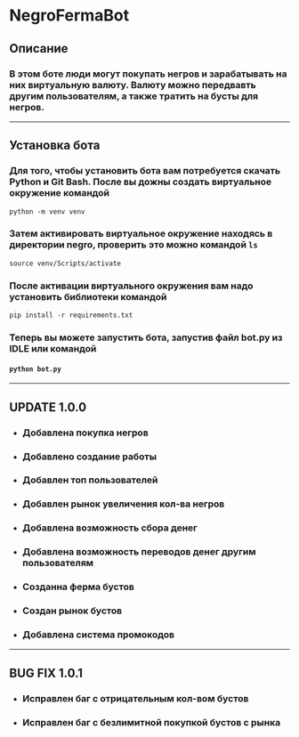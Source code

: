 # NegroFermaBot
## Описание
### В этом боте люди могут покупать негров и зарабатывать на них виртуальную валюту. Валюту можно передвавть другим пользователям, а также тратить на бусты для негров.
---
## Установка бота
### Для того, чтобы установить бота вам потребуется скачать Python и Git Bash. После вы дожны создать виртуальное окружение командой 
`python -m venv venv`
### Затем активировать виртуальное окружение находясь в директории negro, проверить это можно командой `ls`
`source venv/Scripts/activate`
### После активации виртуального окружения вам надо установить библиотеки командой
`pip install -r requirements.txt`
### Теперь вы можете запустить бота, запустив файл bot.py из IDLE или командой 
#### `python bot.py`
---
## UPDATE 1.0.0
* ### Добавлена покупка негров
* ### Добавлено создание работы
* ### Добавлен топ пользователей
* ### Добавлен рынок увеличения кол-ва негров
* ### Добавлена возможность сбора денег
* ### Добавлена возможность переводов денег другим пользователям
* ### Созданна ферма бустов
* ### Создан рынок бустов
* ### Добавлена система промокодов
---
## BUG FIX 1.0.1
* ### Исправлен баг с отрицательным кол-вом бустов
* ### Исправлен баг с безлимитной покупкой бустов с рынка
